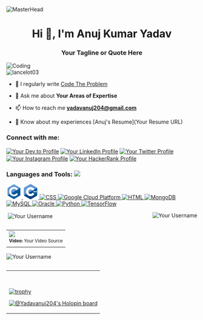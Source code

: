 ![MasterHead](https://lh5.googleusercontent.com/TUQCYkT_Lv2Zk-XnY787TAoD5slsqh_Y5LrOEFOvKi2dpF49qUixm68783h2_kvlpAzZU4ZlpBOibNzy76blC3IUx0C3u84bD6kloLbl1g9c3pigiCFY0WoOLpvdn0Thbt9TmICF)                                      
<h1 align="center">Hi 👋, I'm Anuj Kumar Yadav</h1>
<h3 align="center">Your Tagline or Quote Here</h3>
<img align="right" alt="Coding" width="600" src="https://image.myanimelist.net/ui/5LYzTBVoS196gvYvw3zjwOdl-LU9txIeQOCAHj7mALk")

<p align="left"> <img src="https://komarev.com/ghpvc/?username=lancelot03&label=Profile%20views&color=0e75b6&style=flat" alt="lancelot03" /> </p>

- 📝 I regularly write [Code The Problem](https://github.com/Yadavanuj204/Code-The-Problem)

- 💬 Ask me about **Your Areas of Expertise**

- 📫 How to reach me **yadavanuj204@gmail.com**

- 📄 Know about my experiences [Anuj's Resume](Your Resume URL)

<h3 align="left"> Connect with me: </h3>
<p align="left">
<a href="Your Dev.to Profile URL" target="blank"><img align="center" src="https://raw.githubusercontent.com/rahuldkjain/github-profile-readme-generator/master/src/images/icons/Social/devto.svg" alt="Your Dev.to Profile" height="30" width="40" /></a>
<a href="Your LinkedIn Profile URL" target="blank"><img align="center" src="https://raw.githubusercontent.com/rahuldkjain/github-profile-readme-generator/master/src/images/icons/Social/linked-in-alt.svg" alt="Your LinkedIn Profile" height="30" width="40" /></a>
<a href="Your Twitter Profile URL" target="blank"><img align="center" src="https://raw.githubusercontent.com/rahuldkjain/github-profile-readme-generator/master/src/images/icons/Social/twitter.svg" alt="Your Twitter Profile" height="30" width="40" /></a>
<a href="Your Instagram Profile URL" target="blank"><img align="center" src="https://raw.githubusercontent.com/rahuldkjain/github-profile-readme-generator/master/src/images/icons/Social/instagram.svg" alt="Your Instagram Profile" height="30" width="40" /></a>
<a href="Your HackerRank Profile URL" target="blank"><img align="center" src="https://raw.githubusercontent.com/rahuldkjain/github-profile-readme-generator/master/src/images/icons/Social/hackerrank.svg" alt="Your HackerRank Profile" height="30" width="40" /></a>
</p>

<h3 align="left">Languages and Tools: <img src = "https://media2.giphy.com/media/QssGEmpkyEOhBCb7e1/giphy.gif?cid=ecf05e47a0n3gi1bfqntqmob8g9aid1oyj2wr3ds3mg700bl&rid=giphy.gif" width = 32px></h3>
<p align="left"> <a href="https://www.cprogramming.com/" target="_blank" rel="noreferrer"> <img src="https://raw.githubusercontent.com/devicons/devicon/master/icons/c/c-original.svg" alt="C" width="40" height="40"/> </a> <a href="https://www.w3schools.com/cpp/" target="_blank" rel="noreferrer"> <img src="https://raw.githubusercontent.com/devicons/devicon/master/icons/cplusplus/cplusplus-original.svg" alt="C++" width="40" height="40"/> </a> <a href="Your CSS URL" target="_blank" rel="noreferrer"> <img src="Your CSS Logo URL" alt="CSS" width="40" height="40"/> </a> <a href="Your GCP URL" target="_blank" rel="noreferrer"> <img src="Your GCP Logo URL" alt="Google Cloud Platform" width="40" height="40"/> </a> <a href="Your HTML URL" target="_blank" rel="noreferrer"> <img src="Your HTML Logo URL" alt="HTML" width="40" height="40"/> </a> <a href="Your MongoDB URL" target="_blank" rel="noreferrer"> <img src="Your MongoDB Logo URL" alt="MongoDB" width="40" height="40"/> </a> <a href="Your MySQL URL" target="_blank" rel="noreferrer"> <img src="Your MySQL Logo URL" alt="MySQL" width="40" height="40"/> </a> <a href="Your Oracle URL" target="_blank" rel="noreferrer"> <img src="Your Oracle Logo URL" alt="Oracle" width="40" height="40"/> </a> <a href="Your Python URL" target="_blank" rel="noreferrer"> <img src="Your Python Logo URL" alt="Python" width="40" height="40"/> </a> <a href="Your TensorFlow URL" target="_blank" rel="noreferrer"> <img src="Your TensorFlow Logo URL" alt="TensorFlow" width="40" height="40"/> </a> </p>

<p><img align="right" src="https://github-readme-stats.vercel.app/api/top-langs?username=Yadavanuj204&show_icons=true&locale=en&layout=compact" alt="Your Username" /></p>

<p>&nbsp;<img align="center" src="https://github-readme-stats.vercel.app/api?username=Yadavanuj204&show_icons=true&locale=en" alt="Your Username" /></p>

<table align="right">
  <tr>
    <td  width="100%"><a href="Your Video URL"><img width="100%" src="Your Video GIF URL"></a><br><sup><strong>Video:</strong> Your Video Source</sup></td>
   </tr>
  </table>



<p><img align="center" src="https://github-readme-streak-stats.herokuapp.com/?user=Yadavanuj204&" alt="Your Username" /></p>



<center><table align="right" width="100%"> 
  <tr>
  <td width="100%">

&nbsp; <!---<br> [![Spotify](https://novatorem.vercel.app/api/spotify?background_color=0d1117&border_color=ffffff)](https://open.spotify.com/user/31drr6hfuuy7wxzdjavz7iejyuh4)</table></center> -->
  
  
  
[![trophy](https://github-profile-trophy.vercel.app/?username=Yadavanuj204&theme=matrix)](https://github.com/Yadavanuj204/github-profile-trophy)

[![@Yadavanuj204's Holopin board](https://holopin.io/api/user/board?user=Yadavanuj204)](https://holopin.io/@Yadavanuj204)
